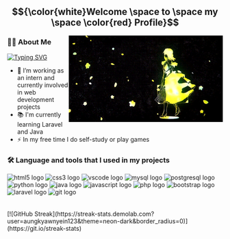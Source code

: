 <body>
    <h2 align="center">$${\color{white}Welcome \space to \space my \space \color{red} Profile}$$</h2>
    <div>
        <img width="360" height="auto" align="right"
            src="https://github.com/aungkyawnyein123/aungkyawnyein123/blob/main/assets/ve.gif" />
    </div>
    <div>
        <h3 align="left">👩‍💻 About Me</h3>
        <a href="https://git.io/typing-svg"><img src="https://readme-typing-svg.herokuapp.com?font=Fira+Code&pause=1000&width=435&lines=My+name+is+Akn;I+work+as+a+full-stack+Developer;" alt="Typing SVG" /></a> <br>
        <ul>
            <li>🔭 I’m working as an intern and currently involved in web development projects</li>
            <li>📚 I'm currently learning Laravel and Java</li>
            <li>⚡ In my free time I do self-study or play games</li>
        </ul>
    </div>
    <div>
        <h3 align="left"> 🛠 Language and tools that I used in my projects</h3>
        <img src="https://cdn.jsdelivr.net/gh/devicons/devicon/icons/html5/html5-original.svg" height="40" width="52"
            alt="html5 logo" />
        <img src="https://cdn.jsdelivr.net/gh/devicons/devicon/icons/css3/css3-original.svg" height="40" width="52"
            alt="css3 logo" />
        <img src="https://cdn.jsdelivr.net/gh/devicons/devicon/icons/vscode/vscode-original.svg" height="40" width="52"
            alt="vscode logo" />
        <img src="https://cdn.jsdelivr.net/gh/devicons/devicon/icons/mysql/mysql-original.svg" height="40" width="52"
            alt="mysql logo" />
        <img src="https://cdn.jsdelivr.net/gh/devicons/devicon/icons/postgresql/postgresql-original.svg" height="40"
            width="52" alt="postgresql logo" />
        <img src="https://cdn.jsdelivr.net/gh/devicons/devicon/icons/python/python-original.svg" height="40" width="52"
            alt="python logo" />
        <img src="https://cdn.jsdelivr.net/gh/devicons/devicon/icons/java/java-original.svg" height="40" width="52"
            alt="java logo" />
        <img src="https://cdn.jsdelivr.net/gh/devicons/devicon/icons/javascript/javascript-original.svg" height="40"
            width="52" alt="javascript logo" />
        <img src="https://cdn.jsdelivr.net/gh/devicons/devicon/icons/php/php-original.svg" height="40" width="52"
            alt="php logo" />
        <img src="https://cdn.jsdelivr.net/gh/devicons/devicon/icons/bootstrap/bootstrap-original.svg" height="40"
            width="52" alt="bootstrap logo" />
        <img src="https://cdn.jsdelivr.net/gh/devicons/devicon/icons/laravel/laravel-plain.svg" height="40" width="52"
            alt="laravel logo" />
        <img src="https://cdn.jsdelivr.net/gh/devicons/devicon/icons/git/git-original.svg" height="40" width="52" alt="git logo"  />
    </div><br>
    <div align="center">
       <img src="https://streak-stats.demolab.com?user=aungkyawnyein123&theme=neon-dark&border_radius=0" alt=""/>
    </div>
       [![GitHub Streak](https://streak-stats.demolab.com?user=aungkyawnyein123&theme=neon-dark&border_radius=0)](https://git.io/streak-stats)
</body>

